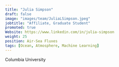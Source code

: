 ```yaml
---
title: "Julia Simpson"
draft: false
image: "images/team/JuliaLSimpson.jpeg"
jobtitle: "Affiliate, Graduate Student"
promoted: true
Website: https://www.linkedin.com/in/julia-simpson
weight: 25
position: Air-Sea Fluxes
tags: [Ocean, Atmosphere, Machine Learning]
---
```



Columbia University
